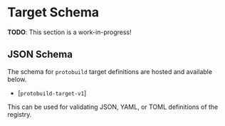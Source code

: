 # Target Schema

**TODO**: This section is a work-in-progress!

## JSON Schema

The schema for `protobuild` target definitions are hosted and available below.

* [`protobuild-target-v1`]

This can be used for validating JSON, YAML, or TOML definitions of the registry.
